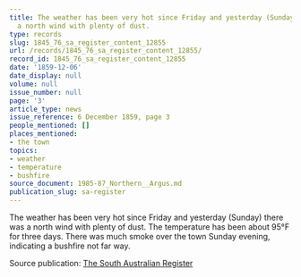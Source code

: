 ```yaml
---
title: The weather has been very hot since Friday and yesterday (Sunday) there was
  a north wind with plenty of dust.
type: records
slug: 1845_76_sa_register_content_12855
url: /records/1845_76_sa_register_content_12855/
record_id: 1845_76_sa_register_content_12855
date: '1859-12-06'
date_display: null
volume: null
issue_number: null
page: '3'
article_type: news
issue_reference: 6 December 1859, page 3
people_mentioned: []
places_mentioned:
- the town
topics:
- weather
- temperature
- bushfire
source_document: 1985-87_Northern__Argus.md
publication_slug: sa-register
---
```


The weather has been very hot since Friday and yesterday (Sunday) there was a north wind with plenty of dust.  The temperature has been about 95°F for three days.  There was much smoke over the town Sunday evening, indicating a bushfire not far way.

Source publication: [The South Australian Register](/publications/sa-register/)
